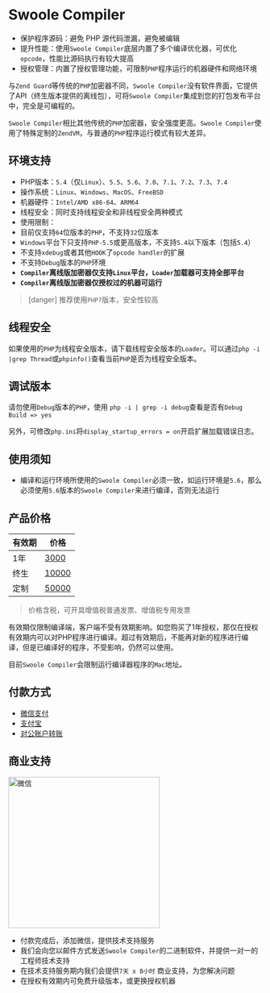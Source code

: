 # Swoole Compiler

* 保护程序源码：避免 PHP 源代码泄漏，避免被编辑
* 提升性能：使用`Swoole Compiler`底层内置了多个编译优化器，可优化`opcode`，性能比源码执行有较大提高
* 授权管理：内置了授权管理功能，可限制`PHP`程序运行的机器硬件和网络环境

与`Zend Guard`等传统的`PHP`加密器不同，`Swoole Compiler`没有软件界面，它提供了API（终生版本提供的离线包），可将`Swoole Compiler`集成到您的打包发布平台中，完全是可编程的。

`Swoole Compiler`相比其他传统的`PHP`加密器，安全强度更高。`Swoole Compiler`使用了特殊定制的`ZendVM`，与普通的`PHP`程序运行模式有较大差异。

环境支持
------
* PHP版本：`5.4`（仅`Linux`）、`5.5`、`5.6`、`7.0`、`7.1`、`7.2`、`7.3`、`7.4`
* 操作系统：`Linux`、`Windows`、`MacOS`、`FreeBSD`
* 机器硬件：`Intel/AMD x86-64`、`ARM64`
* 线程安全：同时支持线程安全和非线程安全两种模式
* 使用限制：
 * 目前仅支持`64`位版本的`PHP`，不支持`32`位版本
 * `Windows`平台下只支持`PHP-5.5`或更高版本，不支持`5.4`以下版本（包括`5.4`）
 * 不支持`xdebug`或者其他`HOOK`了`opcode handler`的扩展
 * 不支持`Debug`版本的`PHP`环境
* **`Compiler`离线版加密器仅支持`Linux`平台，`Loader`加载器可支持全部平台**
* **`Compiler`离线版加密器仅授权过的机器可运行**

>[danger] 推荐使用`PHP7`版本，安全性较高

线程安全
----
如果使用的`PHP`为线程安全版本，请下载线程安全版本的`Loader`。可以通过`php -i |grep Thread`或`phpinfo()`查看当前`PHP`是否为线程安全版本。

调试版本
----
请勿使用`Debug`版本的`PHP`，使用 `php -i | grep -i debug`查看是否有`Debug Build => yes`

另外，可修改`php.ini`将`display_startup_errors = on`开启扩展加载错误日志。

使用须知
----
* 编译和运行环境所使用的`Swoole Compiler`必须一致，如运行环境是`5.6`，那么必须使用`5.6`版本的`Swoole Compiler`来进行编译，否则无法运行

产品价格
----
|  有效期 | 价格  |
| ------------ | ------------ |
| 1年  | [3000](https://business.swoole.com/order/index/?pay_type=pay_by_year)  |
|  终生 |  [10000](https://business.swoole.com/order/index/?pay_type=pay_by_all) |
|  定制 |  [50000](https://business.swoole.com/order/index/?pay_type=pay_by_made) |

> 价格含税，可开具增值税普通发票、增值税专用发票

有效期仅限制编译端，客户端不受有效期影响。如您购买了1年授权，那仅在授权有效期内可以对PHP程序进行编译。超过有效期后，不能再对新的程序进行编译，但是已编译好的程序，不受影响，仍然可以使用。

目前`Swoole Compiler`会限制运行编译器程序的`Mac`地址。

付款方式
----

* [微信支付](https://business.swoole.com/order/index/)
* [支付宝](https://business.swoole.com/order/index/)
* [对公账户转账](https://business.swoole.com/payinfo.html)

商业支持
----
<img src="https://www.swoole.com/static/uploads/wiki/201901/26/723430445099.png" width = "300" height = "300" alt="微信" />

* 付款完成后，添加微信，提供技术支持服务
* 我们会向您以邮件方式发送`Swoole Compiler`的二进制软件，并提供一对一的工程师技术支持
* 在技术支持服务期内我们会提供`7天 x 8小时` 商业支持，为您解决问题
* 在授权有效期内可免费升级版本，或更换授权机器